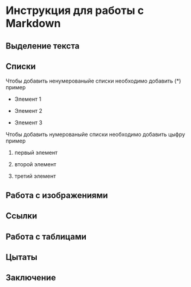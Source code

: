 # Инструкция для работы с Markdown

## Выделение текста

## Списки

Чтобы добавить ненумерованыйе списки необходимо добавить (*) пример

* Элемент 1

* Элемент 2

* Элемент 3

Чтобы добавить нумерованыйе списки необходимо добавить цыфру пример

1. первый элемент

2. второй элемент

3. третий элемент

## Работа с изображениями

## Ссылки

## Работа с таблицами

## Цытаты

## Заключение